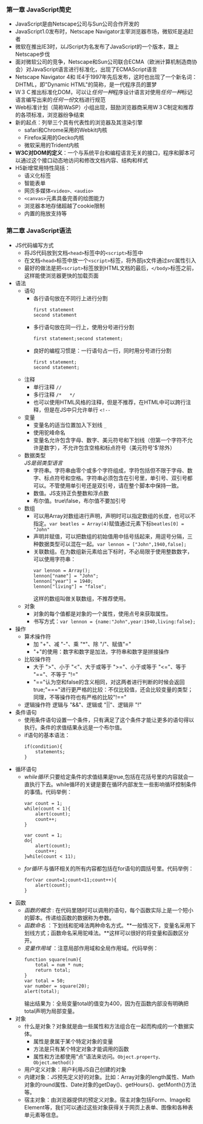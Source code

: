 ### 第一章 JavaScript简史
* JavaScript是由Netscape公司与Sun公司合作开发的
* JavaScript1.0发布时，Netscape Navigator主宰浏览器市场，微软IE是追赶者
* 微软在推出IE3时，以JScript为名发布了JavaScript的一个版本，跟上Netscape步伐
* 面对微软公司的竞争，Netscape和Sun公司联合ECMA（欧洲计算机制造商协会）对JavaScript语言进行标准化，出现了ECMAScript语言
* Netscape Navigator 4和 IE4于1997年先后发布，这时也出现了一个新名词：DHTML，即"Dynamic HTML"的简称，是一代程序员的噩梦
* Ｗ３Ｃ推出标准化DOM，可以让*任何一种*程序设计语言对使用*任何一种*标记语言编写出来的*任何一份*文档进行规范
* Web标准计划（简称WaSP）小组出现，鼓励浏览器商采用W３C制定和推荐的各项标准，浏览器纷争结束
* 新的起点：列举三个具有代表性的浏览器及其渲染引擎
    * safari和Chrome采用的Webkit内核
    * Firefox采用的Gecko内核
    * 微软采用的Trident内核
* **W3C对DOM的定义**：一个与系统平台和编程语言无关的接口，程序和脚本可以通过这个接口动态地访问和修改文档内容、结构和样式
* H5新增常用特性简括：
    * 语义化标签
    * 智能表单
    * 网页多媒体`<video>、<audio>`
    * `<canvas>`元素具备完善的绘图能力
    * 浏览器本地存储超越了cookie限制
    * 内置的拖放支持等

### 第二章 JavaScript语法
* JS代码编写方式
    * 将JS代码放到文档`<head>`标签中的`<script>`标签中
    * 在文档`<head>`标签中放一个`<script>`标签，将外部js文件通过*src*属性引入
    * 最好的做法是把`<script>`标签放到HTML文档的最后，`</body>`标签之前，这样能使浏览器更快的加载页面
* 语法
    * 语句
        * 各行语句放在不同行上进行分割
            ```
            first statement
            second statement
            ```
        * 多行语句放在同一行上，使用分号进行分割
            ```
            first statement;second statement;
            ```
        * 良好的编程习惯是：一行语句占一行，同时用分号进行分割
            ```
            first statement;
            second statement;
            ```
    * 注释
        * 单行注释 `//`
        * 多行注释 `/*   */`
        * 也可以使用HTML风格的注释，但是不推荐，在HTML中可以跨行注释，但是在JS中只允许单行 `<!--`
    * 变量
        * 变量名的适当位置加入下划线 `_`
        * 使用驼峰命名
        * 变量名允许包含字母、数字、美元符号和下划线（但第一个字符不允许是数字），不允许包含空格和标点符号（美元符号'$'除外）
    * 数据类型<br/>
    *JS是弱类型语言*
        * 字符串。字符串由零个或多个字符组成，字符包括但不限于字母、数字、标点符号和空格。字符串必须包含在引号里，单引号、双引号都可以。不管使用单引号还是双引号，请在整个脚本中保持一致。
        * 数值。JS支持正负整数和浮点数
        * 布尔值。true\false，布尔值不要加引号
    * 数组
        * 可以用Array对数组进行声明，声明时可以指定数组的长度，也可以不指定。`var beatles = Array(4)`赋值通过元素下标`beatles[0] = "John"`
        * 声明并赋值，可以把数组的初始值用中括号括起来，用逗号分隔，三种数据类型可以混在一起。`var lennon = ["John",1940,false];`
        * 关联数组。在为数组新元素给出下标时，不必局限于使用整数数字，可以使用字符串：
            ```
            var lennon = Array();
            lennon["name"] = "John";
            lennon["year"] = 1940;
            lennon["living"] = "false";
            ```
            这样的数组叫做关联数组，不推荐使用。
    * 对象
        * 对象的每个值都是对象的一个属性，使用点号来获取属性。      
        * 书写方式：`var lennon = {name:"John",year:1940,living:false};`
* 操作
    * 算术操作符
        * 加 "+"、减 "-"、乘 "*"、除 "/"、赋值"="
        * "+"的使用：数字和数字是加法，字符串和数字是拼接操作
    * 比较操作符
        * 大于 ">"、小于 "<"、大于或等于 ">="、小于或等于 "<="、等于 "=="、不等于 "!="
        * "=="认为空和false的含义相同，对这两者进行判断的时候会返回true;"==="进行更严格的比较：不仅比较值，还会比较变量的类型；同理，不等操作符也有严格的比较"!=="
    * 逻辑操作符
        逻辑与 "&&"、逻辑或 "||"、逻辑非 "!"
* 条件语句
    * 使用条件语句设置一个条件，只有满足了这个条件才能让更多的语句得以执行。条件的求值结果永远是一个布尔值。
    * if语句的基本语法：
        ```
        if(condition){
            statements;
        }
        ```
* 循环语句
    * *while循环*:只要给定条件的求值结果是true,包括在花括号里的内容就会一直执行下去。while循环的关键是要在循环内部发生一些影响循环控制条件的事情。代码举例：
        ```
        var count = 1;
        while(count < 1){
            alert(count);
            count++;
        }
        ```
        ```
        var count = 1;
        do{
            alert(count);
            count++;
        }while(count < 11);
        ```
    * *for循环*:与循环相关的所有内容都包括在for语句的圆括号里。代码举例：
        ```
        for(var count=1;count<11;count++){
            alert(count);
        }
        ```
* 函数
    * *函数的概念* : 在代码里随时可以调用的语句，每个函数实际上是一个短小的脚本。传递给函数的数据称为参数。
    * *函数命名* ：下划线和驼峰法两种命名方式。**一般情况下，变量名采用下划线方式；函数命名采用驼峰法。**这样可以很好的将变量和函数区分开。
    * *变量作用域* ：注意局部作用域和全局作用域。代码举例：
        ```
        function square(num){
            total = num * num;
            return total;
        }
        var total = 50;
        var number = square(20);
        alert(total);
        ```
        输出结果为：全局变量total的值变为400，因为在函数内部没有明确把total声明为局部变量。
* 对象
    * 什么是对象？对象就是由一些属性和方法组合在一起而构成的一个数据实体。
        * 属性是隶属于某个特定对象的变量
        * 方法是只有某个特定对象才能调用的函数
        * 属性和方法都使用“点”语法来访问。`Object.property、Object.method()`
    * 用户定义对象：用户利用JS自己创建的对象
    * 内建对象：JS预先定义好的对象。比如：Array对象的length属性、Math对象的round属性、Date对象的getDay()、getHours()、getMonth()方法等。
    * 宿主对象：由浏览器提供的预定义对象。宿主对象包括Form、Image和Element等，我们可以通过这些对象获得关于网页上表单、图像和各种表单元素等信息。
